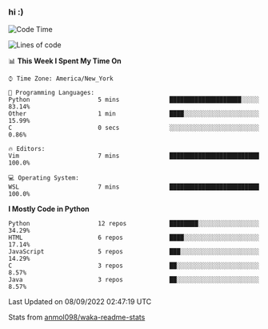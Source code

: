 ### hi :)

<!--START_SECTION:waka-->
![Code Time](http://img.shields.io/badge/Code%20Time-936%20hrs%2014%20mins-blue)

![Lines of code](https://img.shields.io/badge/From%20Hello%20World%20I%27ve%20Written-599%20Thousand%20lines%20of%20code-blue)

📊 **This Week I Spent My Time On** 

```text
⌚︎ Time Zone: America/New_York

💬 Programming Languages: 
Python                   5 mins              ████████████████████░░░░░   83.14% 
Other                    1 min               ████░░░░░░░░░░░░░░░░░░░░░   15.99% 
C                        0 secs              ░░░░░░░░░░░░░░░░░░░░░░░░░   0.86%

🔥 Editors: 
Vim                      7 mins              █████████████████████████   100.0%

💻 Operating System: 
WSL                      7 mins              █████████████████████████   100.0%

```

**I Mostly Code in Python** 

```text
Python                   12 repos            ████████░░░░░░░░░░░░░░░░░   34.29% 
HTML                     6 repos             ████░░░░░░░░░░░░░░░░░░░░░   17.14% 
JavaScript               5 repos             ███░░░░░░░░░░░░░░░░░░░░░░   14.29% 
C                        3 repos             ██░░░░░░░░░░░░░░░░░░░░░░░   8.57% 
Java                     3 repos             ██░░░░░░░░░░░░░░░░░░░░░░░   8.57%

```



 Last Updated on 08/09/2022 02:47:19 UTC
<!--END_SECTION:waka-->

Stats from [anmol098/waka-readme-stats](https://github.com/anmol098/waka-readme-stats)